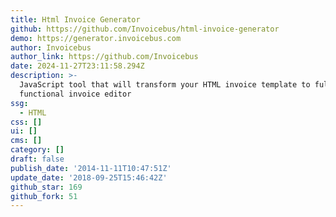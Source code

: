 ```yaml
---
title: Html Invoice Generator
github: https://github.com/Invoicebus/html-invoice-generator
demo: https://generator.invoicebus.com
author: Invoicebus
author_link: https://github.com/Invoicebus
date: 2024-11-27T23:11:58.294Z
description: >-
  JavaScript tool that will transform your HTML invoice template to fully
  functional invoice editor
ssg:
  - HTML
css: []
ui: []
cms: []
category: []
draft: false
publish_date: '2014-11-11T10:47:51Z'
update_date: '2018-09-25T15:46:42Z'
github_star: 169
github_fork: 51
---
```


